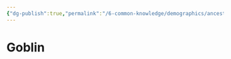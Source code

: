 ```yaml
---
{"dg-publish":true,"permalink":"/6-common-knowledge/demographics/ancestries/darkspawn/goblin/"}
---
```


# Goblin

